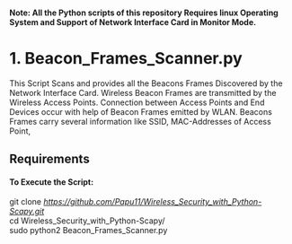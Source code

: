#### Note: All the Python scripts of this repository Requires linux Operating System and Support of Network Interface Card in Monitor Mode.

# 1. Beacon_Frames_Scanner.py 
This Script Scans and provides all the Beacons Frames Discovered by the Network Interface Card. Wireless Beacon Frames are transmitted by the Wireless Access Points. Connection between Access Points and End Devices occur with help of Beacon Frames emitted by WLAN. Beacons Frames carry several information like SSID, MAC-Addresses of Access Point,  

## Requirements  


#### To Execute the Script:    
git clone *https://github.com/Papu11/Wireless_Security_with_Python-Scapy.git*      
cd Wireless_Security_with_Python-Scapy/  
sudo python2 Beacon_Frames_Scanner.py  
